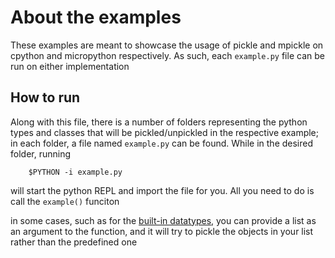 # About the examples

These examples are meant to showcase the usage of pickle and mpickle on cpython and micropython respectively. As such, each `example.py` file can be run on either implementation

## How to run

Along with this file, there is a number of folders representing the python types and classes that will be pickled/unpickled in the respective example; in each folder, a file named `example.py` can be found. While in the desired folder, running

        $PYTHON -i example.py

will start the python REPL and import the file for you. All you need to do is call the `example()` funciton

in some cases, such as for the [built-in datatypes](builtins-data-types), you can provide a list as an argument to the function, and it will try to pickle the objects in your list rather than the predefined one